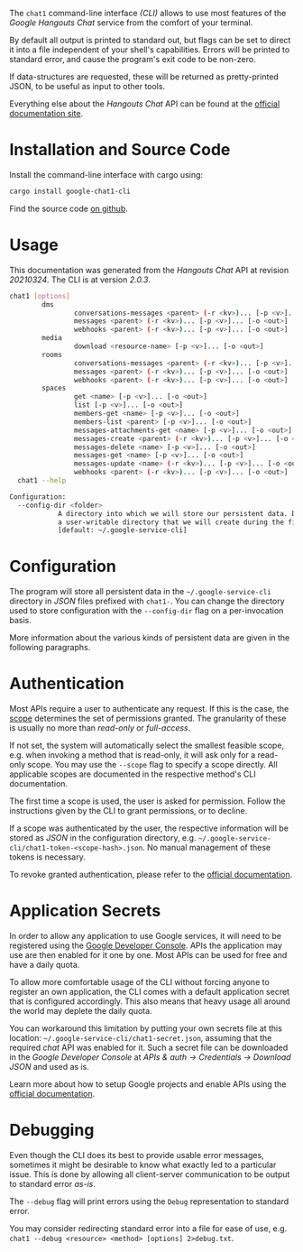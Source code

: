 <!---
DO NOT EDIT !
This file was generated automatically from 'src/mako/cli/README.md.mako'
DO NOT EDIT !
-->
The `chat1` command-line interface *(CLI)* allows to use most features of the *Google Hangouts Chat* service from the comfort of your terminal.

By default all output is printed to standard out, but flags can be set to direct it into a file independent of your shell's
capabilities. Errors will be printed to standard error, and cause the program's exit code to be non-zero.

If data-structures are requested, these will be returned as pretty-printed JSON, to be useful as input to other tools.

Everything else about the *Hangouts Chat* API can be found at the
[official documentation site](https://developers.google.com/hangouts/chat).

# Installation and Source Code

Install the command-line interface with cargo using:

```bash
cargo install google-chat1-cli
```

Find the source code [on github](https://github.com/Byron/google-apis-rs/tree/main/gen/chat1-cli).

# Usage

This documentation was generated from the *Hangouts Chat* API at revision *20210324*. The CLI is at version *2.0.3*.

```bash
chat1 [options]
        dms
                conversations-messages <parent> (-r <kv>)... [-p <v>]... [-o <out>]
                messages <parent> (-r <kv>)... [-p <v>]... [-o <out>]
                webhooks <parent> (-r <kv>)... [-p <v>]... [-o <out>]
        media
                download <resource-name> [-p <v>]... [-o <out>]
        rooms
                conversations-messages <parent> (-r <kv>)... [-p <v>]... [-o <out>]
                messages <parent> (-r <kv>)... [-p <v>]... [-o <out>]
                webhooks <parent> (-r <kv>)... [-p <v>]... [-o <out>]
        spaces
                get <name> [-p <v>]... [-o <out>]
                list [-p <v>]... [-o <out>]
                members-get <name> [-p <v>]... [-o <out>]
                members-list <parent> [-p <v>]... [-o <out>]
                messages-attachments-get <name> [-p <v>]... [-o <out>]
                messages-create <parent> (-r <kv>)... [-p <v>]... [-o <out>]
                messages-delete <name> [-p <v>]... [-o <out>]
                messages-get <name> [-p <v>]... [-o <out>]
                messages-update <name> (-r <kv>)... [-p <v>]... [-o <out>]
                webhooks <parent> (-r <kv>)... [-p <v>]... [-o <out>]
  chat1 --help

Configuration:
  --config-dir <folder>
            A directory into which we will store our persistent data. Defaults to
            a user-writable directory that we will create during the first invocation.
            [default: ~/.google-service-cli]

```

# Configuration

The program will store all persistent data in the `~/.google-service-cli` directory in *JSON* files prefixed with `chat1-`.  You can change the directory used to store configuration with the `--config-dir` flag on a per-invocation basis.

More information about the various kinds of persistent data are given in the following paragraphs.

# Authentication

Most APIs require a user to authenticate any request. If this is the case, the [scope][scopes] determines the 
set of permissions granted. The granularity of these is usually no more than *read-only* or *full-access*.

If not set, the system will automatically select the smallest feasible scope, e.g. when invoking a
method that is read-only, it will ask only for a read-only scope. 
You may use the `--scope` flag to specify a scope directly. 
All applicable scopes are documented in the respective method's CLI documentation.

The first time a scope is used, the user is asked for permission. Follow the instructions given 
by the CLI to grant permissions, or to decline.

If a scope was authenticated by the user, the respective information will be stored as *JSON* in the configuration
directory, e.g. `~/.google-service-cli/chat1-token-<scope-hash>.json`. No manual management of these tokens
is necessary.

To revoke granted authentication, please refer to the [official documentation][revoke-access].

# Application Secrets

In order to allow any application to use Google services, it will need to be registered using the 
[Google Developer Console][google-dev-console]. APIs the application may use are then enabled for it
one by one. Most APIs can be used for free and have a daily quota.

To allow more comfortable usage of the CLI without forcing anyone to register an own application, the CLI
comes with a default application secret that is configured accordingly. This also means that heavy usage
all around the world may deplete the daily quota.

You can workaround this limitation by putting your own secrets file at this location: 
`~/.google-service-cli/chat1-secret.json`, assuming that the required *chat* API 
was enabled for it. Such a secret file can be downloaded in the *Google Developer Console* at 
*APIs & auth -> Credentials -> Download JSON* and used as is.

Learn more about how to setup Google projects and enable APIs using the [official documentation][google-project-new].


# Debugging

Even though the CLI does its best to provide usable error messages, sometimes it might be desirable to know
what exactly led to a particular issue. This is done by allowing all client-server communication to be 
output to standard error *as-is*.

The `--debug` flag will print errors using the `Debug` representation to standard error.

You may consider redirecting standard error into a file for ease of use, e.g. `chat1 --debug <resource> <method> [options] 2>debug.txt`.


[scopes]: https://developers.google.com/+/api/oauth#scopes
[revoke-access]: http://webapps.stackexchange.com/a/30849
[google-dev-console]: https://console.developers.google.com/
[google-project-new]: https://developers.google.com/console/help/new/